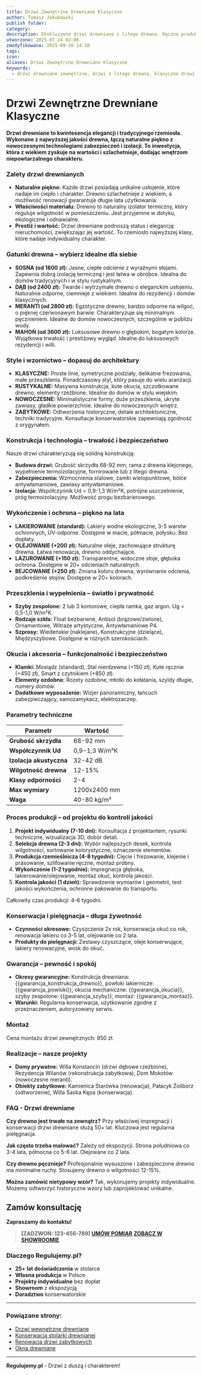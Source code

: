 ```yaml
---
title: Drzwi Zewnętrzne Drewniane Klasyczne
author: Tomasz Jakubowski
publish folder:
category:
description: Ekskluzywne drzwi drewniane z litego drewna. Ręczna produkcja, indywidualne projekty, 10 lat gwarancji. Montaż Warszawa.
utworzono: 2025-07-24 02:06
zmodyfikowano: 2025-09-10 14:10
tags:
icon:
aliases: Drzwi Zewnętrzne Drewniane Klasyczne
keywords:
  - drzwi drewniane zewnętrzne, drzwi z litego drewna, klasyczne drzwi wejściowe
---
```

# Drzwi Zewnętrzne Drewniane Klasyczne

**Drzwi drewniane to kwintesencja elegancji i tradycyjnego rzemiosła. Wykonane z najwyższej jakości drewna, łączą naturalne piękno z nowoczesnymi technologiami zabezpieczeń i izolacji. To inwestycja, która z wiekiem zyskuje na wartości i szlachetnieje, dodając wnętrzom niepowtarzalnego charakteru.**

### Zalety drzwi drewnianych

- **Naturalne piękno:** Każde drzwi posiadają unikalne usłojenie, które nadaje im ciepło i charakter. Drewno szlachetnieje z wiekiem, a możliwość renowacji gwarantuje długie lata użytkowania.
- **Właściwości materiału:** Drewno to naturalny izolator termiczny, który reguluje wilgotność w pomieszczeniu. Jest przyjemne w dotyku, ekologiczne i odnawialne.
- **Prestiż i wartość:** Drzwi drewniane podnoszą status i elegancję nieruchomości, zwiększając jej wartość. To rzemiosło najwyższej klasy, które nadaje indywidualny charakter.

### Gatunki drewna – wybierz idealne dla siebie

- **SOSNA (od 1800 zł):** Jasne, ciepłe odcienie z wyraźnymi słojami. Zapewnia dobrą izolację termiczną i jest łatwa w obróbce. Idealna do domów tradycyjnych i w stylu rustykalnym.
- **DĄB (od 2400 zł):** Twarde i wytrzymałe drewno o eleganckim usłojeniu. Naturalnie odporne, ciemnieje z wiekiem. Idealne do rezydencji i domów klasycznych.
- **MERANTI (od 2800 zł):** Egzotyczne drewno, bardzo odporne na wilgoć, o pięknej czerwonawym barwie. Charakteryzuje się minimalnym pęcznieniem. Idealne do domów nowoczesnych, szczególnie w pobliżu wody.
- **MAHOŃ (od 3600 zł):** Luksusowe drewno o głębokim, bogatym kolorze. Wyjątkowa trwałość i prestiżowy wygląd. Idealne do luksusowych rezydencji i willi.

### Style i wzornictwo – dopasuj do architektury

- **KLASYCZNE:** Proste linie, symetryczne podziały, delikatne frezowania, małe przeszklenia. Ponadczasowy styl, który pasuje do wielu aranżacji.
- **RUSTYKALNE:** Masywna konstrukcja, kute okucia, szczotkowane drewno, elementy rzeźbione. Idealne do domów w stylu wiejskim.
- **NOWOCZESNE:** Minimalistyczne formy, duże przeszklenia, ukryte zawiasy, gładkie powierzchnie. Idealne do nowoczesnych wnętrz.
- **ZABYTKOWE:** Odtworzenia historyczne, detale architektoniczne, techniki tradycyjne. Konsultacje konserwatorskie zapewniają zgodność z orygynałem.

### Konstrukcja i technologia – trwałość i bezpieczeństwo

Nasze drzwi charakteryzują się solidną konstrukcją:

- **Budowa drzwi:** Grubość skrzydła 68-92 mm, rama z drewna klejonego, wypełnienie termoizolacyjne, fornirowane lub z litego drewna.
- **Zabezpieczenia:** Wzmocnienia stalowe, zamki wielopunktowe, bolce antywłamaniowe, zawiasy antywłamaniowe.
- **Izolacja:** Współczynnik Ud = 0,9-1,3 W/m²K, potrójne uszczelnienie, próg termoizolacyjny. Możliwość progu bezbarierowego.

### Wykończenie i ochrona – piękno na lata

- **LAKIEROWANIE (standard):** Lakiery wodne ekologiczne, 3-5 warstw ochronnych, UV-odporne. Dostępne w macie, półmacie, połysku. Bez dopłaty.
- **OLEJOWANIE (+200 zł):** Naturalne oleje, zachowujące strukturę drewna. Łatwa renowacja, drewno oddychające.
- **LAZUROWANIE (+150 zł):** Transparentne, widoczne słoje, głęboka ochrona. Dostępne w 20+ odcieniach naturalnych.
- **BEJCOWANIE (+250 zł):** Zmiana koloru drewna, wyrównanie odcienia, podkreślenie słojów. Dostępne w 20+ kolorach.

### Przeszklenia i wypełnienia – światło i prywatność

- **Szyby zespolone:** 2 lub 3 komorowe, ciepła ramka, gaz argon. Ug = 0,5-1,0 W/m²K.
- **Rodzaje szkła:** Float bezbarwne, Antisol (brązowe/zielone), Ornamentowe, Witraże artystyczne, Antywłamaniowe P4.
- **Szprosy:** Wiedeńskie (naklejane), Konstrukcyjne (dzielące), Międzyszybowe. Dostępne w różnych szerokościach.

### Okucia i akcesoria – funkcjonalność i bezpieczeństwo

- **Klamki:** Mosiądz (standard), Stal nierdzewna (+150 zł), Kute ręcznie (+450 zł), Smart z czytnikiem (+850 zł).
- **Elementy ozdobne:** Rozety ozdobne, młotki do kołatania, szyldy długie, numery domów.
- **Dodatkowe wyposażenie:** Wizjer panoramiczny, łańcuch zabezpieczający, samozamykacz, elektrozaczep.

### Parametry techniczne

| Parametr | Wartość |
|----------|---------|
| **Grubość skrzydła** | 68-92 mm |
| **Współczynnik Ud** | 0,9-1,3 W/m²K |
| **Izolacja akustyczna** | 32-42 dB |
| **Wilgotność drewna** | 12-15% |
| **Klasy odporności** | 2-4 |
| **Max wymiary** | 1200x2400 mm |
| **Waga** | 40-80 kg/m² |

### Proces produkcji – od projektu do kontroli jakości

1.  **Projekt indywidualny (7-10 dni):** Konsultacja z projektantem, rysunki techniczne, wizualizacja 3D, dobór detali.
2.  **Selekcja drewna (2-3 dni):** Wybór najlepszych desek, kontrola wilgotności, sortowanie kolorystyczne, oznaczenie elementów.
3.  **Produkcja rzemieślnicza (4-8 tygodni):** Cięcie i frezowanie, klejenie i prasowanie, szlifowanie ręczne, montaż próbny.
4.  **Wykończenie (1-2 tygodnie):** Impregnacja głęboka, lakierowanie/olejowanie, montaż okuć, kontrola jakości.
5.  **Kontrola jakości (1 dzień):** Sprawdzenie wymiarów i geometrii, test jakości wykończenia, ochronne pakowanie do transportu.

Całkowity czas produkcji: 4-6 tygodni.

### Konserwacja i pielęgnacja – długa żywotność

- **Czynności okresowe:** Czyszczenie 2x rok, konserwacja okuć co rok, renowacja lakieru co 3-5 lat, olejowanie co 2 lata.
- **Produkty do pielęgnacji:** Zestawy czyszczące, oleje konserwujące, lakiery renowacyjne, wosk do okuć.

### Gwarancja – pewność i spokój

- **Okresy gwarancyjne:** Konstrukcja drewniana: {{gwarancja_konstrukcja_drewno}}, powłoki lakiernicze: {{gwarancja_powloki}}, okucia mechaniczne: {{gwarancja_okucia}}, szyby zespolone: {{gwarancja_szyby}}, montaż: {{gwarancja_montaz}}.
- **Warunki:** Regularna konserwacja, użytkowanie zgodne z przeznaczeniem, autoryzowany serwis.

### Montaż

Cena montażu drzwi zewnętrznych: 950 zł.

### Realizacje – nasze projekty

- **Domy prywatne:** Willa Konstancin (drzwi dębowe rzeźbione), Rezydencja Wilanów (rekonstrukcja zabytkowa), Dom Mokotów (nowoczesne meranti).
- **Obiekty zabytkowe:** Kamienica Starówka (renowacja), Pałacyk Żoliborz (odtworzenie), Willa Saska Kępa (konserwacja).

### FAQ - Drzwi drewniane

**Czy drewno jest trwałe na zewnątrz?**
Przy właściwej impregnacji i konserwacji drzwi drewniane służą 50+ lat. Kluczowa jest regularna pielęgnacja.

**Jak często trzeba malować?**
Zależy od ekspozycji. Strona południowa co 3-4 lata, północna co 5-6 lat. Olejowane co 2 lata.

**Czy drewno pęcznieje?**
Profesjonalnie wysuszone i zabezpieczone drewno ma minimalne ruchy. Stosujemy drewno o wilgotności 12-15%.

**Można zamówić nietypowy wzór?**
Tak, wykonujemy projekty indywidualne. Możemy odtworzyć historyczne wzory lub zaprojektować unikalne.

## Zamów konsultację

**Zapraszamy do kontaktu!**

> **[ZADZWOŃ: 123-456-789]**
> **[UMÓW POMIAR](../../kontakt.md)**
> **[ZOBACZ W SHOWROOMIE](../../kontakt.md)**

### Dlaczego Regulujemy.pl?

- **25+ lat doświadczenia** w stolarce
- **Własna produkcja** w Polsce
- **Projekty indywidualne** bez dopłat
- **Showroom** z ekspozycją
- **Doradztwo** konserwatorskie

---

### Powiązane strony:

- [Drzwi wewnętrzne drewniane](drzwi-wewnetrzne-drewniane.md)
- [Konserwacja stolarki drewnianej](01%20AKTYWNE/regulujemy-pl/uslugi/naprawa-okien/index.md)
- [Renowacja drzwi zabytkowych](../../uslugi/specjalistyczne/index.md)
- [Okna drewniane](okna-drewniane.md)

---

**Regulujemy.pl** - Drzwi z duszą i charakterem!